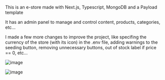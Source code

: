 This is an e-store made with Next.js, Typescript, MongoDB and a Payload template

It has an admin panel to manage and control content, products, categories, etc...

I made a few more changes to improve the project, like specifing the currency of the store (with its icon) in the .env file, adding warnings to the seeding button, removing unnecessary buttons, out of stock label if price == 0, etc...

![image](https://github.com/user-attachments/assets/d1b4d14b-367f-4627-b685-c912269f8b7d)

![image](https://github.com/user-attachments/assets/ba9eaf1a-372c-499f-941d-a6635fc2985c)

